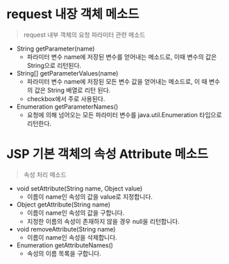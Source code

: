 # request 내장 객체 메소드

> request 내부 객체의 요청 파라미터 관련 메소드
- String getParameter(name)
    - 파라미터 변수 name에 저장된 변수를 얻어내는 메소드로, 이때 변수의 값은 String으로 리턴된다.
- String[] getParameterValues(name)
    - 파라미터 변수 name에 저장된 모든 변수 값을 얻어내는 메소드로, 이 때 변수의 값은 String 배열로 리턴 된다.
    - checkbox에서 주로 사용된다.
- Enumeration getParameterNames()
    - 요청에 의해 넘어오는 모든 파라미터 변수를 java.util.Enumeration 타입으로 리턴한다.

# JSP 기본 객체의 속성 Attribute 메소드
> 속성 처리 메소드
- void setAttribute(String name, Object value)
    - 이름이 name인 속성의 값을 value로 지정합니다.
- Object getAttribute(String name)
    - 이름이 name인 속성의 값을 구합니다.
    - 지정한 이름의 속성이 존재하지 않을 경우 null을 리턴합니다.
- void removeAttribute(String name)
    - 이름이 name인 속성을 삭제합니다.
- Enumeration getAttributeNames()
    - 속성의 이름 목록을 구합니다.